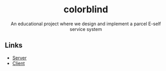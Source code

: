 <h1 align="center">colorblind</h1>

<p align="center">An educational project where we design and implement a parcel E-self service system</p>

## Links

- [Server](./Colorblind)
- [Client](./client)

